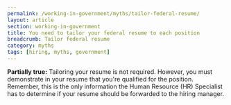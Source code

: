 ```yaml
---
permalink: /working-in-government/myths/tailor-federal-resume/
layout: article
section: working-in-government
title: You need to tailor your federal resume to each position
breadcrumb: Tailor federal resume
category: myths
tags: [hiring, myths, government]
---
```


<strong> Partially true:</strong> Tailoring your resume is not required. However, you must demonstrate in your resume that you're qualified for the position. Remember, this is the only information the Human Resource (HR) Specialist has to determine if your resume should be forwarded to the hiring manager.
